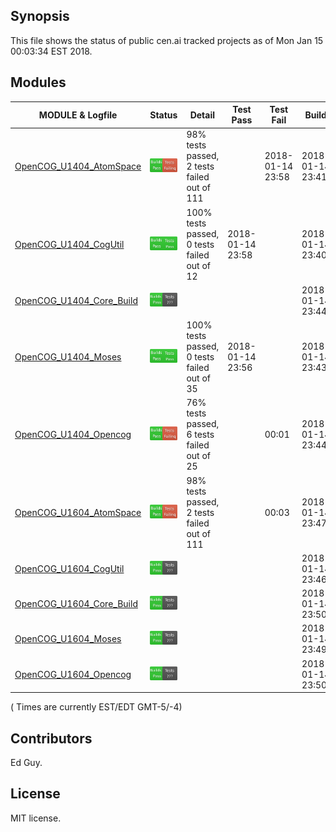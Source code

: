 
## Synopsis

This file shows the status of public cen.ai tracked projects as of Mon Jan 15 00:03:34 EST 2018.

## Modules 

| MODULE & Logfile | Status | Detail | Test Pass | Test Fail| Build | Attempt|
| --- | --- | --- | --- | ---  | --- | --- | 
| [OpenCOG_U1404_AtomSpace](jobs/OpenCOG_U1404_AtomSpace.log) | ![Status](/images/TESTFAIL.svg) | 98% tests passed, 2 tests failed out of 111 |  | 2018-01-14 23:58 | 2018-01-14 23:41  | 2018-01-14 23:58 |
| [OpenCOG_U1404_CogUtil](jobs/OpenCOG_U1404_CogUtil.log) | ![Status](/images/TESTPASS.svg) | 100% tests passed, 0 tests failed out of 12 | 2018-01-14 23:58 |  | 2018-01-14 23:40  | 2018-01-14 23:58 |
| [OpenCOG_U1404_Core_Build](jobs/OpenCOG_U1404_Core_Build.log) | ![Status](/images/BUILDPASS.svg) |  |  |  | 2018-01-14 23:44  | 2018-01-14 23:44 |
| [OpenCOG_U1404_Moses](jobs/OpenCOG_U1404_Moses.log) | ![Status](/images/TESTPASS.svg) | 100% tests passed, 0 tests failed out of 35 | 2018-01-14 23:56 |  | 2018-01-14 23:43  | 2018-01-14 23:56 |
| [OpenCOG_U1404_Opencog](jobs/OpenCOG_U1404_Opencog.log) | ![Status](/images/TESTFAIL.svg) | 76% tests passed, 6 tests failed out of 25 |  | 00:01 | 2018-01-14 23:44  | 00:01 |
| [OpenCOG_U1604_AtomSpace](jobs/OpenCOG_U1604_AtomSpace.log) | ![Status](/images/TESTFAIL.svg) | 98% tests passed, 2 tests failed out of 111 |  | 00:03 | 2018-01-14 23:47  | 00:03 |
| [OpenCOG_U1604_CogUtil](jobs/OpenCOG_U1604_CogUtil.log) | ![Status](/images/BUILDPASS.svg) |  |  |  | 2018-01-14 23:46  | 2018-01-14 23:46 |
| [OpenCOG_U1604_Core_Build](jobs/OpenCOG_U1604_Core_Build.log) | ![Status](/images/BUILDPASS.svg) |  |  |  | 2018-01-14 23:50  | 2018-01-14 23:50 |
| [OpenCOG_U1604_Moses](jobs/OpenCOG_U1604_Moses.log) | ![Status](/images/BUILDPASS.svg) |  |  |  | 2018-01-14 23:49  | 2018-01-14 23:49 |
| [OpenCOG_U1604_Opencog](jobs/OpenCOG_U1604_Opencog.log) | ![Status](/images/BUILDPASS.svg) |  |  |  | 2018-01-14 23:50  | 2018-01-14 23:50 |

( Times are currently EST/EDT GMT-5/-4) 

## Contributors

Ed Guy.

## License

MIT license. 


